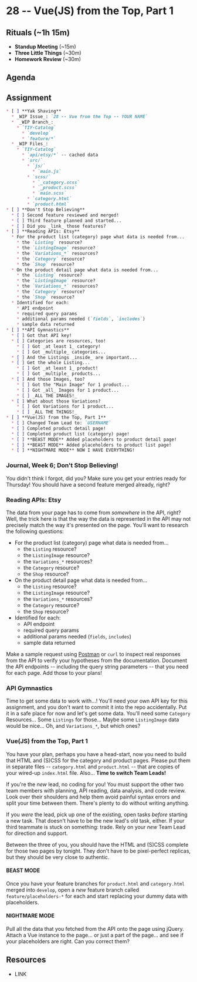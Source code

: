 # 28 -- Vue(JS) from the Top, Part 1

## Rituals (~1h 15m)

* **Standup Meeting** (~15m)
* **Three Little Things** (~30m)
* **Homework Review** (~30m)

## Agenda

## Assignment

```markdown
* [ ] **Yak Shaving**
  * _WIP Issue_: `28 -- Vue from the Top -- YOUR NAME`
  *  _WIP Branch_:
    * `TIY-Catalog`
      * `develop`
      * `feature/*`
  * _WIP Files_:
    * `TIY-Catalog`
      * `api/etsy/*` -- cached data
      * `src/`
        * `js/`
          * `main.js`
        * `scss/`
          * `_category.scss`
          * `_product.scss`
          * `main.scss`
        * `category.html`
        * `product.html`
* [ ] **Don't Stop Believing**
  * [ ] Second feature reviewed and merged!
  * [ ] Third feature planned and started...
  * [ ] Did you _link_ those features?
* [ ] **Reading APIs: Etsy**
  * For the product list (category) page what data is needed from...
    * the `Listing` resource?
    * the `ListingImage` resource?
    * the `Variations_*` resources?
    * the `Category` resource?
    * the `Shop` resource?
  * On the product detail page what data is needed from...
    * the `Listing` resource?
    * the `ListingImage` resource?
    * the `Variations_*` resources?
    * the `Category` resource?
    * the `Shop` resource?
  * Identified for each:
    * API endpoint
    * required query params
    * additional params needed (`fields`, `includes`)
    * sample data returned
* [ ] **API Gymnastics**
  * [ ] Got that API key!
  * [ ] Categories are resources, too!
    * [ ] Got _at least 1_ category!
    * [ ] Got _multiple_ categories...
  * [ ] And the Listings _inside_ are important...
  * [ ] Get the whole Listing...
    * [ ] Got _at least 1_ product!
    * [ ] Got _multiple_ products...
  * [ ] And those Images, too?
    * [ ] Got the "Main Image" for 1 product...
    * [ ] Got _all_ Images for 1 product...
    * [ ] _ALL THE IMAGES!_
  * [ ] What about those Variations?
    * [ ] Got Variations for 1 product...
    * [ ] _ALL THE THINGS!_
* [ ] **Vue(JS) from the Top, Part 1**
  * [ ] Changed Team Lead to: `USERNAME`
  * [ ] Completed product detail page!
  * [ ] Completed product list (category) page!
  * [ ] **BEAST MODE** Added placeholders to product detail page!
  * [ ] **BEAST MODE** Added placeholders to product list page!
  * [ ] **NIGHTMARE MODE** NOW I HAVE EVERYTHING!
```

### Journal, Week 6; Don't Stop Believing!

You didn't think I forgot, did you? Make sure you get your entries ready for Thursday! You should have a second feature merged already, right?

### Reading APIs: Etsy

The data from your page has to come from _somewhere_ in the API, right? Well, the trick here is that the way the data is represented in the API may not precisely match the way it's presented on the page. You'll want to research the following questions:

* For the product list (category) page what data is needed from...
  * the `Listing` resource?
  * the `ListingImage` resource?
  * the `Variations_*` resources?
  * the `Category` resource?
  * the `Shop` resource?
* On the product detail page what data is needed from...
  * the `Listing` resource?
  * the `ListingImage` resource?
  * the `Variations_*` resources?
  * the `Category` resource?
  * the `Shop` resource?
* Identified for each:
  * API endpoint
  * required query params
  * additional params needed (`fields`, `includes`)
  * sample data returned

Make a sample request using [Postman](http://getpostman.com) or `curl` to inspect real responses from the API to verify your hypotheses from the documentation. Document the API endpoints -- including the query string parameters -- that you need for each page. Add those to your plans!

### API Gymnastics

Time to get some data to work with...! You'll need your own API key for this assignment, and you don't want to commit it into the repo accidentally. Put it in a safe place for now and let's get some data. You'll need some `Category` Resources... Some `Listings` for those... Maybe some `ListingImage` data would be nice... Oh, and `Variations_*`, but which ones?

### Vue(JS) from the Top, Part 1

You have your plan, perhaps you have a head-start, now you need to build that HTML and (S)CSS for the category and product pages. Please put them in separate files -- `category.html` and `product.html` -- that are copies of your wired-up `index.html` file. Also... **Time to switch Team Leads!**

If you're the _new_ lead, no coding for you! You must support the other two team members with planning, API reading, data analysis, and code review. Look over their shoulders and help them avoid painful syntax errors and split your time between them. There's plenty to do without writing anything.

If you _were_ the lead, pick up one of the existing, open tasks _before_ starting a new task. That doesn't have to be the new lead's old task, either. If your third teammate is stuck on something: trade. Rely on your _new_ Team Lead for direction and support.

Between the three of you, you should have the HTML and (S)CSS complete for those two pages by tonight. They don't have to be pixel-perfect replicas, but they should be very close to authentic.

#### BEAST MODE

Once you have your feature branches for `product.html` and `category.html` merged into `develop`, open a _new_ feature branch called `feature/placeholders-*` for each and start replacing your dummy data with placeholders.

#### NIGHTMARE MODE

Pull all the data that you fetched from the API onto the page using jQuery. Attach a Vue instance to the page... or just a part of the page... and see if your placeholders are right. Can you correct them?

## Resources

* LINK
